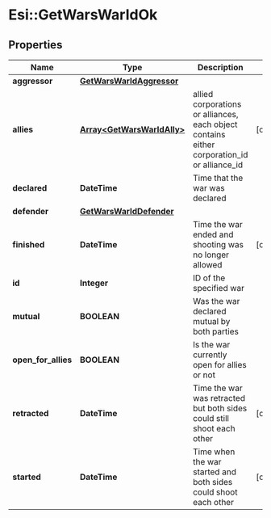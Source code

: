 # Esi::GetWarsWarIdOk

## Properties
Name | Type | Description | Notes
------------ | ------------- | ------------- | -------------
**aggressor** | [**GetWarsWarIdAggressor**](GetWarsWarIdAggressor.md) |  | 
**allies** | [**Array&lt;GetWarsWarIdAlly&gt;**](GetWarsWarIdAlly.md) | allied corporations or alliances, each object contains either corporation_id or alliance_id | [optional] 
**declared** | **DateTime** | Time that the war was declared | 
**defender** | [**GetWarsWarIdDefender**](GetWarsWarIdDefender.md) |  | 
**finished** | **DateTime** | Time the war ended and shooting was no longer allowed | [optional] 
**id** | **Integer** | ID of the specified war | 
**mutual** | **BOOLEAN** | Was the war declared mutual by both parties | 
**open_for_allies** | **BOOLEAN** | Is the war currently open for allies or not | 
**retracted** | **DateTime** | Time the war was retracted but both sides could still shoot each other | [optional] 
**started** | **DateTime** | Time when the war started and both sides could shoot each other | [optional] 



